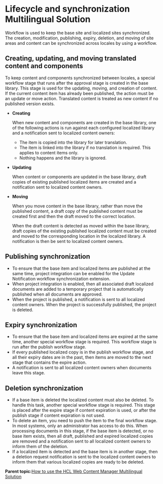 # Lifecycle and synchronization Multilingual Solution

Workflow is used to keep the base site and localized sites synchronized. The creation, modification, publishing, expiry, deletion, and moving of site areas and content can be synchronized across locales by using a workflow.

## Creating, updating, and moving translated content and components

To keep content and components synchronized between locales, a special workflow stage that runs after the approval stage is created in the base library. This stage is used for the updating, moving, and creation of content. If the current content item has already been published, the action must be an update or move action. Translated content is treated as new content if no published version exists.

-   **Creating**

    When new content and components are created in the base library, one of the following actions is run against each configured localized library and a notification sent to localized content owners:

    -   The item is copied into the library for later translation.
    -   The item is linked into the library if no translation is required. This applies to content items only.
    -   Nothing happens and the library is ignored.
-   **Updating**

    When content or components are updated in the base library, draft copies of existing published localized items are created and a notification sent to localized content owners.

-   **Moving**

    When you move content in the base library, rather than move the published content, a draft copy of the published content must be created first and then the draft moved to the correct location.

    When the draft content is detected as moved within the base library, draft copies of the existing published localized content must be created and moved to the corresponding location in the localized library. A notification is then be sent to localized content owners.


## Publishing synchronization

-   To ensure that the base item and localized items are published at the same time, project integration can be enabled for the Update Notification workflow synchronization extension.
-   When project integration is enabled, then all associated draft localized documents are added to a temporary project that is automatically published when all documents are approved.
-   When the project is published, a notification is sent to all localized content owners. When the project is successfully published, the project is deleted.

## Expiry synchronization

-   To ensure that the base item and localized items are expired at the same time, another special workflow stage is required. This workflow stage is run after the publish workflow stage.
-   If every published localized copy is in the publish workflow stage, and all their expiry dates are in the past, then items are moved to the next stage that contains the expire action.
-   A notification is sent to all localized content owners when documents leave this stage.

## Deletion synchronization

-   If a base item is deleted the localized content must also be deleted. To handle this task, another special workflow stage is required. This stage is placed after the expire stage if content expiration is used, or after the publish stage if content expiration is not used.
-   To delete an item, you need to push the item to the final workflow stage. In most systems, only an administrator has access to do this. When processing documents in this stage, if the base item is detected, or no base item exists, then all draft, published and expired localized copies are removed and a notification sent to all localized content owners to inform them of the deletion.
-   If a localized item is detected and the base item is in another stage, then a deletion request notification is sent to the localized content owners to inform them that various localized copies are ready to be deleted.

**Parent topic:**[How to use the HCL Web Content Manager Multilingual Solution](../wcm/wcm_mls_using.md)

